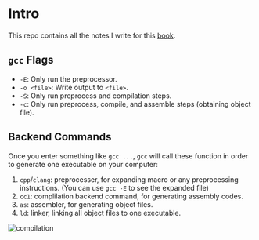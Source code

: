 # Intro

This repo contains all the notes I write for this [book](http://www.books.com.tw/products/0010456858).

## `gcc` Flags

- `-E`: Only run the preprocessor.
- `-o <file>`: Write output to `<file>`.
- `-S`: Only run preprocess and compilation steps.
- `-c`: Only run preprocess, compile, and assemble steps (obtaining object file).

## Backend Commands

Once you enter something like `gcc ...`, `gcc` will call these function in order to generate one executable on your computer:

1. `cpp`/`clang`: preprocesser, for expanding macro or any preprocessing instructions. (You can use `gcc -E` to see the expanded file)
2. `cc1`: complilation backend command, for generating assembly codes.
3. `as`: assembler, for generating object files.
4. `ld`: linker, linking all object files to one executable.

![compilation](img/compile.png)


